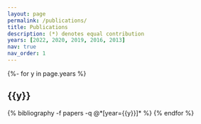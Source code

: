 ```yaml
---
layout: page
permalink: /publications/
title: Publications
description: (*) denotes equal contribution
years: [2022, 2020, 2019, 2016, 2013]
nav: true
nav_order: 1
---
```

<!-- _pages/publications.md -->
<div class="publications">

{%- for y in page.years %}
  <h2 class="year">{{y}}</h2>
  {% bibliography -f papers -q @*[year={{y}}]* %}
{% endfor %}

</div>
